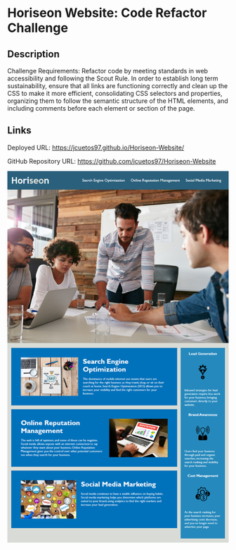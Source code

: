 # Horiseon Website: Code Refactor Challenge

## Description 
Challenge Requirements:
Refactor code by meeting standards in web accessibility and following the Scout Rule. In order to establish long term sustainability, ensure that all links are functioning correctly and clean up the CSS to make it more efficient, consolidating CSS selectors and properties, organizing them to follow the semantic structure of the HTML elements, and including comments before each element or section of the page.

## Links 

Deployed URL: https://jcuetos97.github.io/Horiseon-Website/  

GitHub Repository URL: https://github.com/jcuetos97/Horiseon-Website 

<p>
    <img src="./assets/images/01-html-css-git-homework-demo.png" alt="Website Demo">
</p>
